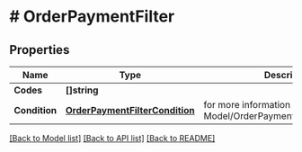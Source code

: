 # # OrderPaymentFilter


## Properties 


Name | Type | Description | Notes
------------ | ------------- | ------------- | -------------
**Codes**| **[]string** |   | [optional]
**Condition**| [**OrderPaymentFilterCondition**](OrderPaymentFilterCondition.md) |  for more information please, see Model/OrderPaymentFilterCondition.php  | [optional] [default to ORDERPAYMENTFILTERCONDITION_IN]


[[Back to Model list]](../../README.md#models) [[Back to API list]](../../README.md#endpoints) [[Back to README]](../../README.md)

